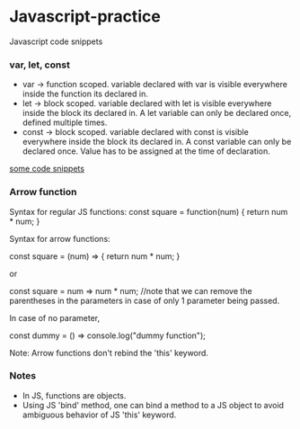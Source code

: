 # Javascript-practice
Javascript code snippets

### var, let, const

- var -> function scoped. variable declared with var is visible everywhere inside the function its declared in.
- let -> block scoped. variable declared with let is visible everywhere inside the block its declared in. A let variable can only be declared once, defined multiple times.
- const -> block scoped. variable declared with const is visible everywhere inside the block its declared in. A const variable can only be declared once. Value has to be assigned at the time of declaration. 

[some code snippets](https://github.com/Parikshit-Hooda/Javascript-practice/blob/main/var%20let%20const.js)


### Arrow function

Syntax for regular JS functions:
const square = function(num) {
return num * num;
}

Syntax for arrow functions:

const square = (num) => {
return num * num;
}

or 

const square = num => num * num; //note that we can remove the parentheses in the parameters in case of only 1 parameter being passed.

In case of no parameter,

const dummy = () => console.log("dummy function");

Note: Arrow functions don't rebind the 'this' keyword.


### Notes
- In JS, functions are objects.
- Using JS 'bind' method, one can bind a method to a JS object to avoid ambiguous behavior of JS 'this' keyword.
